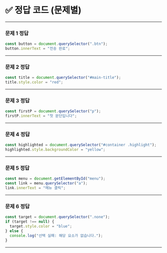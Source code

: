 # ✅ 정답 코드 (문제별)

---

### 문제 1 정답

```js
const button = document.querySelector(".btn");
button.innerText = "전송 완료";
```

---

### 문제 2 정답

```js
const title = document.querySelector("#main-title");
title.style.color = "red";
```

---

### 문제 3 정답

```js
const firstP = document.querySelector("p");
firstP.innerText = "첫 문단입니다";
```

---

### 문제 4 정답

```js
const highlighted = document.querySelector("#container .highlight");
highlighted.style.backgroundColor = "yellow";
```

---

### 문제 5 정답

```js
const menu = document.getElementById("menu");
const link = menu.querySelector("a");
link.innerText = "메뉴 클릭";
```

---

### 문제 6 정답

```js
const target = document.querySelector(".none");
if (target !== null) {
  target.style.color = "blue";
} else {
  console.log("선택 실패: 해당 요소가 없습니다.");
}
```

---
